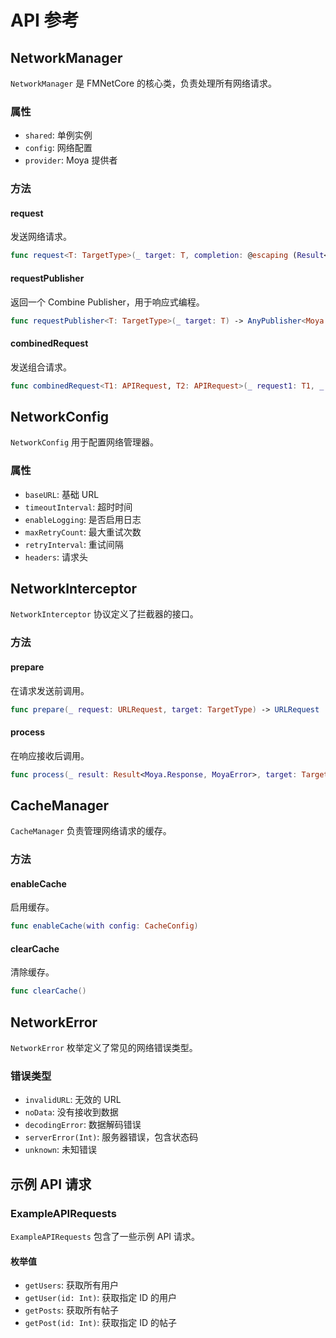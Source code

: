 # API 参考

## NetworkManager

`NetworkManager` 是 FMNetCore 的核心类，负责处理所有网络请求。

### 属性

- `shared`: 单例实例
- `config`: 网络配置
- `provider`: Moya 提供者

### 方法

#### request

发送网络请求。

```swift
func request<T: TargetType>(_ target: T, completion: @escaping (Result<Moya.Response, MoyaError>) -> Void) -> Int
```

#### requestPublisher

返回一个 Combine Publisher，用于响应式编程。

```swift
func requestPublisher<T: TargetType>(_ target: T) -> AnyPublisher<Moya.Response, MoyaError>
```

#### combinedRequest

发送组合请求。

```swift
func combinedRequest<T1: APIRequest, T2: APIRequest>(_ request1: T1, _ request2: T2, completion: @escaping (Result<(T1.ResponseType, T2.ResponseType), Error>) -> Void) -> Int
```

## NetworkConfig

`NetworkConfig` 用于配置网络管理器。

### 属性

- `baseURL`: 基础 URL
- `timeoutInterval`: 超时时间
- `enableLogging`: 是否启用日志
- `maxRetryCount`: 最大重试次数
- `retryInterval`: 重试间隔
- `headers`: 请求头

## NetworkInterceptor

`NetworkInterceptor` 协议定义了拦截器的接口。

### 方法

#### prepare

在请求发送前调用。

```swift
func prepare(_ request: URLRequest, target: TargetType) -> URLRequest
```

#### process

在响应接收后调用。

```swift
func process(_ result: Result<Moya.Response, MoyaError>, target: TargetType) -> Result<Moya.Response, MoyaError>
```

## CacheManager

`CacheManager` 负责管理网络请求的缓存。

### 方法

#### enableCache

启用缓存。

```swift
func enableCache(with config: CacheConfig)
```

#### clearCache

清除缓存。

```swift
func clearCache()
```

## NetworkError

`NetworkError` 枚举定义了常见的网络错误类型。

### 错误类型

- `invalidURL`: 无效的 URL
- `noData`: 没有接收到数据
- `decodingError`: 数据解码错误
- `serverError(Int)`: 服务器错误，包含状态码
- `unknown`: 未知错误

## 示例 API 请求

### ExampleAPIRequests

`ExampleAPIRequests` 包含了一些示例 API 请求。

#### 枚举值

- `getUsers`: 获取所有用户
- `getUser(id: Int)`: 获取指定 ID 的用户
- `getPosts`: 获取所有帖子
- `getPost(id: Int)`: 获取指定 ID 的帖子